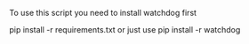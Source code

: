 To use this script you need to install watchdog first 

pip install -r requirements.txt
or just use
pip install -r watchdog